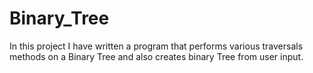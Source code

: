 # Binary_Tree
In this project I have written a program that performs various traversals methods on a Binary Tree and also creates binary Tree from user input. 
